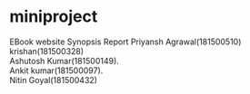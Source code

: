 # miniproject
EBook website
Synopsis
Report
Priyansh Agrawal(181500510)
krishan(181500328)      
Ashutosh Kumar(181500149).         
Ankit kumar(181500097).          
Nitin Goyal(181500432)
